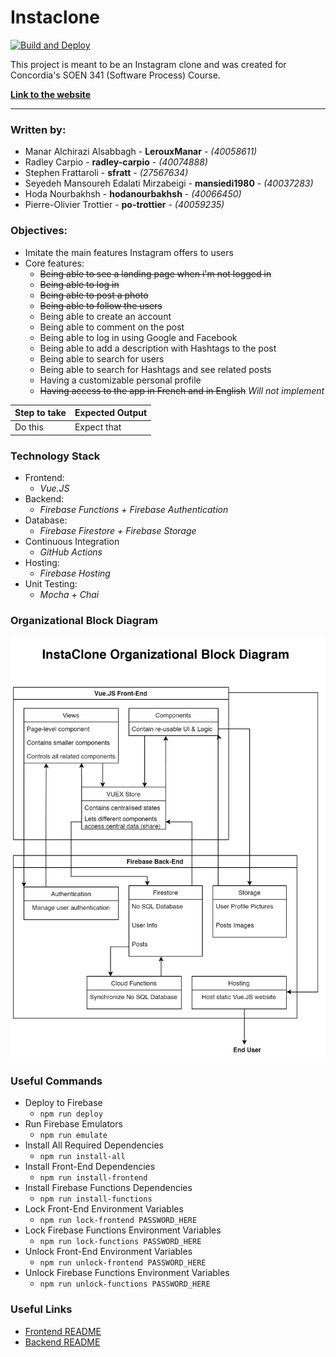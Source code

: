 # Instaclone

[![Build and Deploy](https://github.com/po-trottier/concordia-software-processes/workflows/Build%20and%20Deploy/badge.svg)](https://github.com/po-trottier/concordia-software-processes/actions)

This project is meant to be an Instagram clone and was created for Concordia's SOEN 341 (Software Process) Course.

**[Link to the website](https://soen341-instaclone.web.app/)**

---

### Written by:

- Manar Alchirazi Alsabbagh - **LerouxManar** - *(40058611)*
- Radley Carpio - **radley-carpio** - *(40074888)*
- Stephen Frattaroli - **sfratt** - *(27567634)*
- Seyedeh Mansoureh Edalati Mirzabeigi - **mansiedi1980** - *(40037283)*
- Hoda Nourbakhsh - **hodanourbakhsh** - *(40066450)*
- Pierre-Olivier Trottier - **po-trottier** - *(40059235)*

### Objectives:

- Imitate the main features Instagram offers to users
- Core features:
    - ~~Being able to see a landing page when i'm not logged in~~
    - ~~Being able to log in~~
    - ~~Being able to post a photo~~
    - ~~Being able to follow the users~~
    - Being able to create an account
    - Being able to comment on the post
    - Being able to log in using Google and Facebook
    - Being able to add a description with Hashtags to the post
    - Being able to search for users
    - Being able to search for Hashtags and see related posts
    - Having a customizable personal profile
    - ~~Having access to the app in French and in English~~ *Will not implement*
    
|Step to take|Expected Output|
|---|---|
|Do this|Expect that|

### Technology Stack

- Frontend:
    - *Vue.JS*
- Backend:
    - *Firebase Functions + Firebase Authentication*
- Database:
    - *Firebase Firestore + Firebase Storage*
- Continuous Integration
    - *GitHub Actions*
- Hosting:
    - *Firebase Hosting*
- Unit Testing:
    - *Mocha + Chai*

### Organizational Block Diagram

![Block Diagram](block-diagram.png)

### Useful Commands

- Deploy to Firebase
    - `npm run deploy`
- Run Firebase Emulators
    - `npm run emulate`
- Install All Required Dependencies
    - `npm run install-all`
- Install Front-End Dependencies
    - `npm run install-frontend`
- Install Firebase Functions Dependencies
    - `npm run install-functions`
- Lock Front-End Environment Variables
    - `npm run lock-frontend PASSWORD_HERE`
- Lock Firebase Functions Environment Variables
    - `npm run lock-functions PASSWORD_HERE`
- Unlock Front-End Environment Variables
    - `npm run unlock-frontend PASSWORD_HERE`
- Unlock Firebase Functions Environment Variables
    - `npm run unlock-functions PASSWORD_HERE`

### Useful Links

- [Frontend README](https://github.com/po-trottier/concordia-software-processes/blob/master/frontend/README.md)
- [Backend README](https://github.com/po-trottier/concordia-software-processes/blob/master/functions/README.md)
